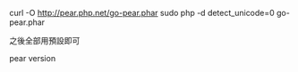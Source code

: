 
curl -O http://pear.php.net/go-pear.phar
sudo php -d detect_unicode=0 go-pear.phar

之後全部用預設即可

pear version